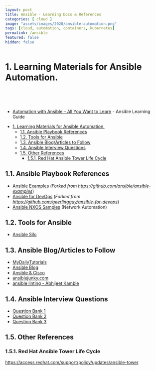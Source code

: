 ```yaml
---
layout: post
title: Ansible - Learning Docs & References
categories: [ cloud ]
image: "assets/images/2020/ansible-automation.png"
tags: [cloud, automation, containers, kubernetes]
permalink: /ansible
featured: false
hidden: false
---
```


# 1. Learning Materials for Ansible Automation.
<br><br><br>
- [Automation with Ansible – All You Want to Learn](https://www.techbeatly.com/ansible/) - Ansible Learning Guide

<!-- TOC -->

- [1. Learning Materials for Ansible Automation.](#1-learning-materials-for-ansible-automation)
  - [1.1. Ansible Playbook References](#11-ansible-playbook-references)
  - [1.2. Tools for Ansible](#12-tools-for-ansible)
  - [1.3. Ansible Blog/Articles to Follow](#13-ansible-blogarticles-to-follow)
  - [1.4. Ansible Interview Questions](#14-ansible-interview-questions)
  - [1.5. Other References](#15-other-references)
    - [1.5.1. Red Hat Ansible Tower Life Cycle](#151-red-hat-ansible-tower-life-cycle)

<!-- /TOC -->

## 1.1. Ansible Playbook References
- [Ansible Examples](https://github.com/ginigangadharan/ansible-examples) 
(*Forked from https://github.com/ansible/ansible-examples*)
- [Ansible for DevOps](https://github.com/ginigangadharan/ansible-for-devops) 
(*Forked from https://github.com/geerlingguy/ansible-for-devops*)
- [Ansible NXOS Samples](https://github.com/ginigangadharan/Ansible-NXOS) (Network Automation)

## 1.2. Tools for Ansible

- [Ansible Silo](https://groupon.github.io/ansible-silo)

## 1.3. Ansible Blog/Articles to Follow
- [MyDailyTutorials](http://www.mydailytutorials.com/category/tutorials/ansible/)
- [Ansible Blog](https://www.ansible.com/blog)
- [Ansible & Cisco](https://blogs.cisco.com/tag/ansible)
- [ansiblejunky.com](https://www.ansiblejunky.com/)
- [ansible linting - Abhijeet Kamble](https://medium.com/faun/linting-your-ansible-playbooks-and-make-a-continuous-integration-ci-solution-bcf8b4ea4c03)

## 1.4. Ansible Interview Questions
- [Question Bank 1](https://career.guru99.com/ansible-interview-questions-answers/)
- [Question Bank 2](https://www.edureka.co/blog/interview-questions/ansible-interview-questions/)
- [Question Bank 3](https://mindmajix.com/ansible-interview-questions)

## 1.5. Other References

### 1.5.1. Red Hat Ansible Tower Life Cycle

https://access.redhat.com/support/policy/updates/ansible-tower


